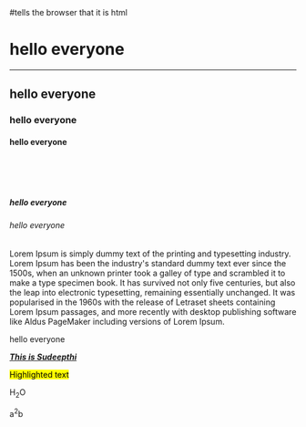 <!DOCTYPE html>   #tells the browser that it is html
<html lang="en">      
<head>
    <meta charset="UTF-8">
    <meta name="viewport" content="width=device-width, initial-scale=1.0">
    <title>Sudeepthi-profile</title>
</head>
<body>
    <h1> hello everyone </h1>
    <hr>
    <h2> hello everyone </h2>
    <h3> hello everyone </h3>
    <h4> hello everyone </h4>
    <br>
    <br>
    <br>
    <h5> hello everyone </h5>
    <h6> hello everyone </h6> 
    <p> Lorem Ipsum is simply dummy text of the printing and typesetting industry. Lorem Ipsum has been the industry's standard dummy text ever since the 1500s, when an unknown printer took a galley of type and scrambled it to make a type specimen book. It has survived not only five centuries, but also the leap into electronic typesetting, remaining essentially unchanged. It was popularised in the 1960s with the release of Letraset sheets containing Lorem Ipsum passages, and more recently with desktop publishing software like Aldus PageMaker including versions of Lorem Ipsum.</p>
    <h9> hello everyone </h9>
    <p><i><b><u>This is Sudeepthi</u></b></i></p>
    <p><mark>Highlighted text</mark></p>
    <p>H<sub>2</sub>O</p>
    <p>a<sup>2</sup>b</p>
</body>
</html>
